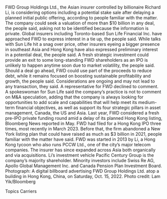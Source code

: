 FWD Group Holdings Ltd., the Asian insurer controlled by billionaire Richard Li, is considering options including a potential stake sale after delaying a planned initial public offering, according to people familiar with the matter.
The company could seek a valuation of more than $10 billion in any deal, the people said, asking not to be identified because the information is private. Global insurers including Toronto-based Sun Life Financial Inc. have approached FWD to express interest in a tie up, the people said.
While talks with Sun Life hit a snag over price, other insurers eyeing a bigger presence in southeast Asia and Hong Kong have also expressed preliminary interest in a potential deal, the people said. A fresh strategic investment could provide an exit to some long-standing FWD shareholders as an IPO is unlikely to happen anytime soon due to market volatility, the people said.
Should a deal go ahead, FWD could use part of the proceeds to reduce debt, while it remains focused on boosting sustainable profitability and growth, the people said. Considerations are ongoing and may not lead to any transaction, they said.
A representative for FWD declined to comment. A spokeswoman for Sun Life said the company’s practice is not to comment on M&A speculation, adding that the company is always looking for opportunities to add scale and capabilities that will help meet its medium-term financial objectives, as well as support its four strategic pillars in asset management, Canada, the US and Asia.
Last year, FWD considered a fresh pre-IPO private funding round amid a delay of its planned Hong Kong listing, Bloomberg News reported in May. FWD had filed for a Hong Kong IPO three times, most recently in March 2023. Before that, the firm abandoned a New York listing plan that could have raised as much as $3 billion in 2021, people familiar with the matter have said.
FWD was started in 2013 by Li, a Hong Kong tycoon who also runs PCCW Ltd., one of the city’s major telecom companies. The insurer has since expanded across Asia both organically and via acquisitions. Li’s investment vehicle Pacific Century Group is the company’s majority shareholder. Minority investors include Swiss Re AG, Apollo Global Management Inc. and Canada Pension Plan Investment Board.
Photograph: A digital billboard advertising FWD Group Holdings Ltd. atop a building in Hong Kong, China, on Saturday, Oct. 15, 2022. Photo credit: Lam Yik/Bloomberg

Topics
Carriers
